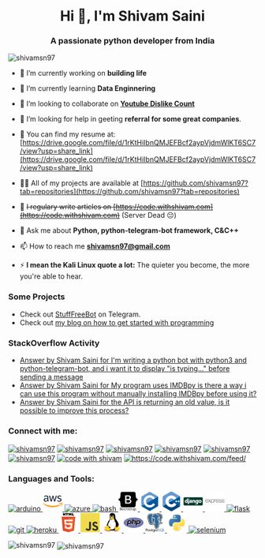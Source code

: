 <h1 align="center">Hi 👋, I'm Shivam Saini</h1>
<h3 align="center">A passionate python developer from India</h3>

<p align="left"> <img src="https://komarev.com/ghpvc/?username=shivamsn97" alt="shivamsn97" /> </p>

- 🔭 I’m currently working on **building life**

- 🌱 I’m currently learning **Data Enginnering**

- 👯 I’m looking to collaborate on [**Youtube Dislike Count**](https://github.com/shivamsn97/YoutubeDislikeCount)

- 🤝 I’m looking for help in geeting **referral for some great companies**.

- 📃 You can find my resume at: [https://drive.google.com/file/d/1rKtHiIbnQMJEFBcf2aypVjdmWlKT6SC7/view?usp=share_link](https://drive.google.com/file/d/1rKtHiIbnQMJEFBcf2aypVjdmWlKT6SC7/view?usp=share_link)

- 👨‍💻 All of my projects are available at [https://github.com/shivamsn97?tab=repositories](https://github.com/shivamsn97?tab=repositories)

- 📝 ~~I regulary write articles on [https://code.withshivam.com](https://code.withshivam.com)~~ (Server Dead 😔)

- 💬 Ask me about **Python, python-telegram-bot framework, C&C++**

- 📫 How to reach me **shivamsn97@gmail.com**

- ⚡ **I mean the Kali Linux quote a lot:** The quieter you become, the more you're able to hear.

### Some Projects
- Check out [StuffFreeBot](https://telegram.dog/stufffreebot) on Telegram.
- Check out [my blog on how to get started with programming](https://shivamsn97.medium.com/how-to-build-logic-for-programming-zeroth-law-of-coding-withshivam-eca93ee3bae)


### StackOverflow Activity
<!-- STACKOVERFLOW:START -->
- [Answer by Shivam Saini for I&#39;m writing a python bot with python3 and python-telegram-bot, and i want it to display &quot;is typing...&quot; before sending a message](https://stackoverflow.com/questions/64011429/im-writing-a-python-bot-with-python3-and-python-telegram-bot-and-i-want-it-to/64011860#64011860)
- [Answer by Shivam Saini for My program uses IMDBpy is there a way i can use this program without manually installing IMDBpy before using it?](https://stackoverflow.com/questions/63619815/my-program-uses-imdbpy-is-there-a-way-i-can-use-this-program-without-manually-in/63761994#63761994)
- [Answer by Shivam Saini for the API is returning an old value, is it possible to improve this process?](https://stackoverflow.com/questions/61666162/the-api-is-returning-an-old-value-is-it-possible-to-improve-this-process/61666269#61666269)
<!-- STACKOVERFLOW:END -->

<p align="left">
<h3 align="left">Connect with me:</h3>
<a href="https://dev.to/shivamsn97" target="blank"><img align="center" src="https://cdn.jsdelivr.net/npm/simple-icons@3.0.1/icons/dev-dot-to.svg" alt="shivamsn97" height="30" width="40" /></a>
<a href="https://twitter.com/shivamsn97" target="blank"><img align="center" src="https://cdn.jsdelivr.net/npm/simple-icons@3.0.1/icons/twitter.svg" alt="shivamsn97" height="30" width="40" /></a>
<a href="https://linkedin.com/in/shivamsn97" target="blank"><img align="center" src="https://cdn.jsdelivr.net/npm/simple-icons@3.0.1/icons/linkedin.svg" alt="shivamsn97" height="30" width="40" /></a>
<a href="https://stackoverflow.com/users/shivamsn97" target="blank"><img align="center" src="https://cdn.jsdelivr.net/npm/simple-icons@3.0.1/icons/stackoverflow.svg" alt="shivamsn97" height="30" width="40" /></a>
<a href="https://fb.com/shivamsn97" target="blank"><img align="center" src="https://cdn.jsdelivr.net/npm/simple-icons@3.0.1/icons/facebook.svg" alt="shivamsn97" height="30" width="40" /></a>
<a href="https://instagram.com/shivamsn97" target="blank"><img align="center" src="https://cdn.jsdelivr.net/npm/simple-icons@3.0.1/icons/instagram.svg" alt="shivamsn97" height="30" width="40" /></a>
<a href="https://www.youtube.com/channel/UCCqQyv77ScE65ukTMAanYyg" target="blank"><img align="center" src="https://cdn.jsdelivr.net/npm/simple-icons@3.0.1/icons/youtube.svg" alt="code with shivam" height="30" width="40" /></a>
<a href="/https://code.withshivam.com/feed/" target="blank"><img align="center" src="https://cdn.jsdelivr.net/npm/simple-icons@3.0.1/icons/rss.svg" alt="https://code.withshivam.com/feed/" height="30" width="40" /></a>
</p>

<h3 align="left">Languages and Tools:</h3>
<p align="left"> <a href="https://www.arduino.cc/" target="_blank"> <img src="https://cdn.worldvectorlogo.com/logos/arduino-1.svg" alt="arduino" width="40" height="40"/> </a> <a href="https://aws.amazon.com" target="_blank"> <img src="https://raw.githubusercontent.com/devicons/devicon/master/icons/amazonwebservices/amazonwebservices-original-wordmark.svg" alt="aws" width="40" height="40"/> </a> <a href="https://azure.microsoft.com/en-in/" target="_blank"> <img src="https://www.vectorlogo.zone/logos/microsoft_azure/microsoft_azure-icon.svg" alt="azure" width="40" height="40"/> </a> <a href="https://www.gnu.org/software/bash/" target="_blank"> <img src="https://www.vectorlogo.zone/logos/gnu_bash/gnu_bash-icon.svg" alt="bash" width="40" height="40"/> </a> <a href="https://getbootstrap.com" target="_blank"> <img src="https://raw.githubusercontent.com/devicons/devicon/master/icons/bootstrap/bootstrap-plain-wordmark.svg" alt="bootstrap" width="40" height="40"/> </a> <a href="https://www.cprogramming.com/" target="_blank"> <img src="https://raw.githubusercontent.com/devicons/devicon/master/icons/c/c-original.svg" alt="c" width="40" height="40"/> </a> <a href="https://www.w3schools.com/cpp/" target="_blank"> <img src="https://raw.githubusercontent.com/devicons/devicon/master/icons/cplusplus/cplusplus-original.svg" alt="cplusplus" width="40" height="40"/> </a> <a href="https://www.djangoproject.com/" target="_blank"> <img src="https://raw.githubusercontent.com/devicons/devicon/master/icons/django/django-original.svg" alt="django" width="40" height="40"/> </a> <a href="https://expressjs.com" target="_blank"> <img src="https://raw.githubusercontent.com/devicons/devicon/master/icons/express/express-original-wordmark.svg" alt="express" width="40" height="40"/> </a> <a href="https://flask.palletsprojects.com/" target="_blank"> <img src="https://www.vectorlogo.zone/logos/pocoo_flask/pocoo_flask-icon.svg" alt="flask" width="40" height="40"/> </a> <a href="https://git-scm.com/" target="_blank"> <img src="https://www.vectorlogo.zone/logos/git-scm/git-scm-icon.svg" alt="git" width="40" height="40"/> </a> <a href="https://heroku.com" target="_blank"> <img src="https://www.vectorlogo.zone/logos/heroku/heroku-icon.svg" alt="heroku" width="40" height="40"/> </a> <a href="https://www.w3.org/html/" target="_blank"> <img src="https://raw.githubusercontent.com/devicons/devicon/master/icons/html5/html5-original-wordmark.svg" alt="html5" width="40" height="40"/> </a> <a href="https://developer.mozilla.org/en-US/docs/Web/JavaScript" target="_blank"> <img src="https://raw.githubusercontent.com/devicons/devicon/master/icons/javascript/javascript-original.svg" alt="javascript" width="40" height="40"/> </a> <a href="https://www.linux.org/" target="_blank"> <img src="https://raw.githubusercontent.com/devicons/devicon/master/icons/linux/linux-original.svg" alt="linux" width="40" height="40"/> </a> <a href="https://www.php.net" target="_blank"> <img src="https://raw.githubusercontent.com/devicons/devicon/master/icons/php/php-original.svg" alt="php" width="40" height="40"/> </a> <a href="https://www.postgresql.org" target="_blank"> <img src="https://raw.githubusercontent.com/devicons/devicon/master/icons/postgresql/postgresql-original-wordmark.svg" alt="postgresql" width="40" height="40"/> </a> <a href="https://www.python.org" target="_blank"> <img src="https://raw.githubusercontent.com/devicons/devicon/master/icons/python/python-original.svg" alt="python" width="40" height="40"/> </a> <a href="https://www.selenium.dev" target="_blank"> <img src="https://raw.githubusercontent.com/detain/svg-logos/780f25886640cef088af994181646db2f6b1a3f8/svg/selenium-logo.svg" alt="selenium" width="40" height="40"/> </a> </p>


<p><img align="left" src="https://github-readme-stats.vercel.app/api/top-langs/?username=shivamsn97&layout=compact" alt="shivamsn97" /></p>

<p>&nbsp;<img align="center" src="https://github-readme-stats.vercel.app/api?username=shivamsn97&show_icons=true" alt="shivamsn97" /></p>

